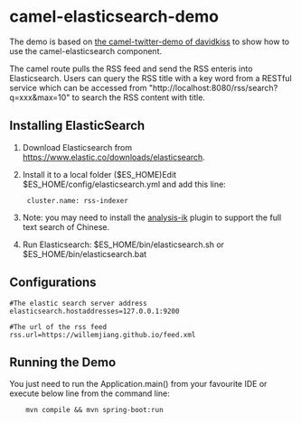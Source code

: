 # camel-elasticsearch-demo
The demo is based on [the camel-twitter-demo of davidkiss](https://github.com/davidkiss/twitter-camel-ingester) to show how to use the camel-elasticsearch component.

The camel route pulls the RSS feed and send the RSS enteris into Elasticsearch. Users can query the RSS title with a key word from a RESTful service which can be accessed from "http://localhost:8080/rss/search?q=xxx&max=10" to search the RSS content with title.

## Installing ElasticSearch

1. Download Elasticsearch from https://www.elastic.co/downloads/elasticsearch.

2. Install it to a local folder ($ES_HOME)Edit $ES_HOME/config/elasticsearch.yml and add this line:
 
		cluster.name: rss-indexer

3. Note: you may need to install the [analysis-ik](https://github.com/medcl/elasticsearch-analysis-ik) plugin to support the full text search of Chinese.
4. Run Elasticsearch: $ES_HOME/bin/elasticsearch.sh or $ES_HOME/bin/elasticsearch.bat

## Configurations
    
    #The elastic search server address
    elasticsearch.hostaddresses=127.0.0.1:9200
    
    #The url of the rss feed
    rss.url=https://willemjiang.github.io/feed.xml



## Running the Demo
You just need to run the Application.main() from your favourite IDE or execute below line from the command line:

		mvn compile && mvn spring-boot:run





